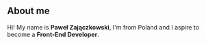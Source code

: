 ## About me
Hi! My name is **Paweł Zajączkowski**, I'm from Poland and I aspire to become a **Front-End Developer**.
<!---
TenaciousHare/TenaciousHare is a ✨ special ✨ repository because its `README.md` (this file) appears on your GitHub profile.
You can click the Preview link to take a look at your changes.
--->

